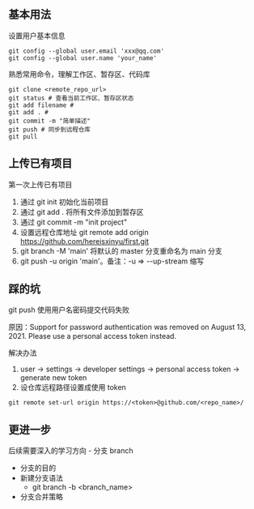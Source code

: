 ## 基本用法

设置用户基本信息

```shell
git config --global user.email 'xxx@qq.com'
git config --global user.name 'your_name'
```

熟悉常用命令，理解工作区、暂存区、代码库

```shell
git clone <remote_repo_url>
git status # 查看当前工作区、暂存区状态
git add filename #
git add . #
git commit -m "简单描述"
git push # 同步到远程仓库
git pull
```

## 上传已有项目

第一次上传已有项目

1. 通过 git init 初始化当前项目
2. 通过 git add . 将所有文件添加到暂存区
3. 通过 git commit -m "init project"
4. 设置远程仓库地址 git remote add origin https://github.com/hereisxinyu/first.git
5. git branch -M 'main' 将默认的 master 分支重命名为 main 分支
6. git push -u origin 'main'。备注：-u => --up-stream 缩写

## 踩的坑

git push 使用用户名密码提交代码失败

原因：Support for password authentication was removed on August 13, 2021. Please use a personal access token instead.

解决办法

1. user -> settings -> developer settings -> personal access token -> generate new token
2. 设仓库远程路径设置成使用 token

```shell
git remote set-url origin https://<token>@github.com/<repo_name>/
```

## 更进一步

后续需要深入的学习方向 - 分支 branch

- 分支的目的
- 新建分支语法
  - git branch -b <branch_name>
- 分支合并策略
